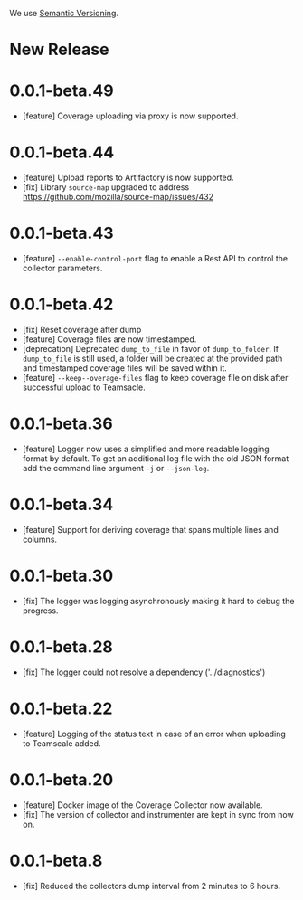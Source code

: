 We use [Semantic Versioning](https://semver.org/).

# New Release

# 0.0.1-beta.49

- [feature] Coverage uploading via proxy is now supported.

# 0.0.1-beta.44

- [feature] Upload reports to Artifactory is now supported.
- [fix] Library `source-map` upgraded to address https://github.com/mozilla/source-map/issues/432

# 0.0.1-beta.43

- [feature] `--enable-control-port` flag to enable a Rest API to control the collector parameters.

# 0.0.1-beta.42

- [fix] Reset coverage after dump
- [feature] Coverage files are now timestamped.
- [deprecation] Deprecated `dump_to_file` in favor of `dump_to_folder`. If `dump_to_file` is still used, a folder will be created at the provided path and timestamped coverage files will be saved within it.
- [feature] `--keep--overage-files` flag to keep coverage file on disk after successful upload to Teamsacle.

# 0.0.1-beta.36

- [feature] Logger now uses a simplified and more readable logging format by default.
  To get an additional log file with the old JSON format add the command line argument `-j` or `--json-log`.

# 0.0.1-beta.34

- [feature] Support for deriving coverage that spans multiple lines and columns.

# 0.0.1-beta.30

- [fix] The logger was logging asynchronously making it hard to debug the progress.

# 0.0.1-beta.28

- [fix] The logger could not resolve a dependency ('../diagnostics')

# 0.0.1-beta.22

- [feature] Logging of the status text in case of an error when uploading to Teamscale added.  

# 0.0.1-beta.20

- [feature] Docker image of the Coverage Collector now available.
- [fix] The version of collector and instrumenter are kept in sync from now on.

# 0.0.1-beta.8

- [fix] Reduced the collectors dump interval from 2 minutes to 6 hours. 
